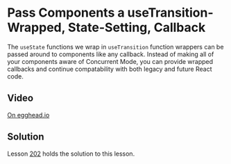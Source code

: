 # Pass Components a useTransition-Wrapped, State-Setting, Callback

The `useState` functions we wrap in `useTransition` function wrappers can be passed around to components like any callback.
Instead of making all of your components aware of Concurrent Mode, you can provide wrapped callbacks and continue compatability with both legacy and future React code.

## Video

[On egghead.io](https://egghead.io/lessons/react-pass-components-a-usetransition-wrapped-state-setting-callback?af=1x80ad)

## Solution

Lesson [202](../202) holds the solution to this lesson.
